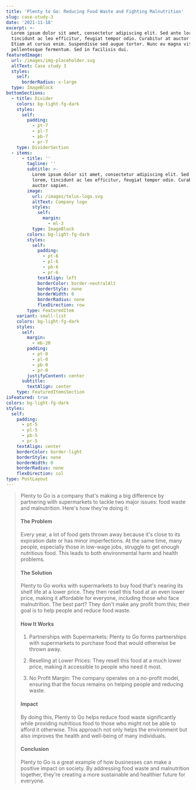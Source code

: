 ```yaml
---
title: 'Plenty to Go: Reducing Food Waste and Fighting Malnutrition'
slug: case-study-3
date: '2021-11-18'
excerpt: >-
  Lorem ipsum dolor sit amet, consectetur adipiscing elit. Sed ante lorem,
  tincidunt ac leo efficitur, feugiat tempor odio. Curabitur at auctor sapien.
  Etiam at cursus enim. Suspendisse sed augue tortor. Nunc eu magna vitae lorem
  pellentesque fermentum. Sed in facilisis dui.
featuredImage:
  url: /images/img-placeholder.svg
  altText: Case study 3
  styles:
    self:
      borderRadius: x-large
  type: ImageBlock
bottomSections:
  - title: Divider
    colors: bg-light-fg-dark
    styles:
      self:
        padding:
          - pt-7
          - pl-7
          - pb-7
          - pr-7
    type: DividerSection
  - items:
      - title: ''
        tagline: ''
        subtitle: >-
          Lorem ipsum dolor sit amet, consectetur adipiscing elit. Sed ante
          lorem, tincidunt ac leo efficitur, feugiat tempor odio. Curabitur at
          auctor sapien.
        image:
          url: /images/telus-logo.svg
          altText: Company logo
          styles:
            self:
              margin:
                - ml-3
          type: ImageBlock
        colors: bg-light-fg-dark
        styles:
          self:
            padding:
              - pt-6
              - pl-6
              - pb-6
              - pr-6
            textAlign: left
            borderColor: border-neutralAlt
            borderStyle: none
            borderWidth: 0
            borderRadius: none
            flexDirection: row
        type: FeaturedItem
    variant: small-list
    colors: bg-light-fg-dark
    styles:
      self:
        margin:
          - mb-20
        padding:
          - pt-0
          - pl-0
          - pb-0
          - pr-0
        justifyContent: center
      subtitle:
        textAlign: center
    type: FeaturedItemsSection
isFeatured: true
colors: bg-light-fg-dark
styles:
  self:
    padding:
      - pt-5
      - pl-5
      - pb-5
      - pr-5
    textAlign: center
    borderColor: border-light
    borderStyle: none
    borderWidth: 0
    borderRadius: none
    flexDirection: col
type: PostLayout
---
```

> Plenty to Go is a company that's making a big difference by partnering with supermarkets to tackle two major issues: food waste and malnutrition. Here's how they're doing it:
>
> #### The Problem
>
> Every year, a lot of food gets thrown away because it's close to its expiration date or has minor imperfections. At the same time, many people, especially those in low-wage jobs, struggle to get enough nutritious food. This leads to both environmental harm and health problems.
>
> #### The Solution
>
> Plenty to Go works with supermarkets to buy food that's nearing its shelf life at a lower price. They then resell this food at an even lower price, making it affordable for everyone, including those who face malnutrition. The best part? They don't make any profit from this; their goal is to help people and reduce food waste.
>
> #### How It Works
>
> 1.  Partnerships with Supermarkets: Plenty to Go forms partnerships with supermarkets to purchase food that would otherwise be thrown away.
>
> 2.  Reselling at Lower Prices: They resell this food at a much lower price, making it accessible to people who need it most.
>
> 3.  No Profit Margin: The company operates on a no-profit model, ensuring that the focus remains on helping people and reducing waste.
>
> #### Impact
>
> By doing this, Plenty to Go helps reduce food waste significantly while providing nutritious food to those who might not be able to afford it otherwise. This approach not only helps the environment but also improves the health and well-being of many individuals.
>
> #### Conclusion
>
> Plenty to Go is a great example of how businesses can make a positive impact on society. By addressing food waste and malnutrition together, they're creating a more sustainable and healthier future for everyone.
>
>
>
>

